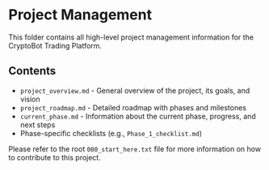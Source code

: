 
# Project Management

This folder contains all high-level project management information for the CryptoBot Trading Platform.

## Contents

- `project_overview.md` - General overview of the project, its goals, and vision
- `project_roadmap.md` - Detailed roadmap with phases and milestones
- `current_phase.md` - Information about the current phase, progress, and next steps
- Phase-specific checklists (e.g., `Phase_1_checklist.md`)

Please refer to the root `000_start_here.txt` file for more information on how to contribute to this project.
